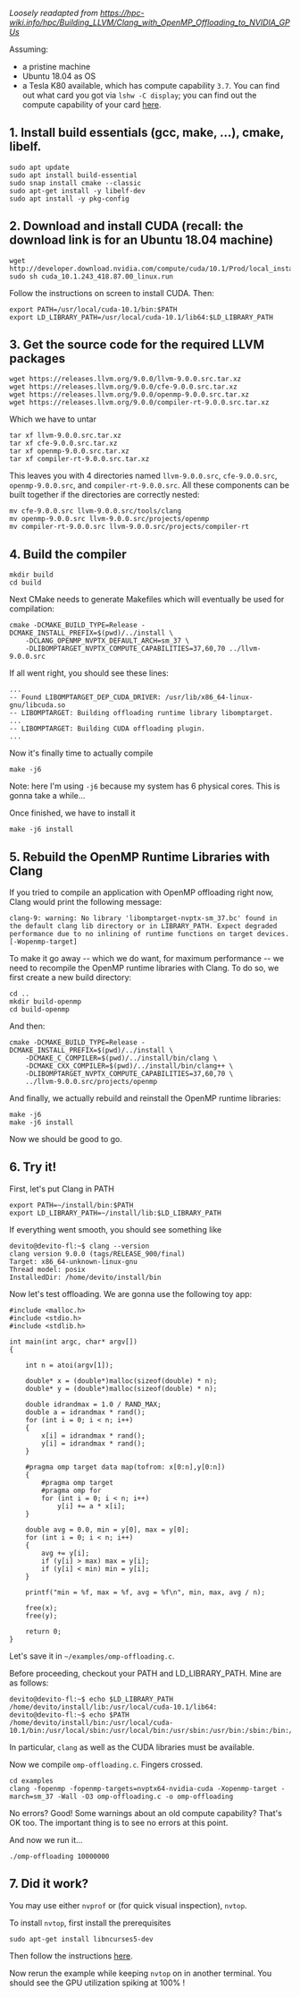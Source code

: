 _Loosely readapted from https://hpc-wiki.info/hpc/Building_LLVM/Clang_with_OpenMP_Offloading_to_NVIDIA_GPUs_

Assuming:

* a pristine machine
* Ubuntu 18.04 as OS
* a Tesla K80 available, which has compute capability `3.7`. You can find out what card you got via `lshw -C display`; you can find out the compute capability of your card [here](https://en.wikipedia.org/wiki/CUDA#GPUs_supported).

## 1. Install build essentials (gcc, make, ...), cmake, libelf.

```
sudo apt update
sudo apt install build-essential
sudo snap install cmake --classic
sudo apt-get install -y libelf-dev
sudo apt install -y pkg-config
```

## 2. Download and install CUDA (recall: the download link is for an Ubuntu 18.04 machine)

```
wget http://developer.download.nvidia.com/compute/cuda/10.1/Prod/local_installers/cuda_10.1.243_418.87.00_linux.run
sudo sh cuda_10.1.243_418.87.00_linux.run
```

Follow the instructions on screen to install CUDA. Then:

```
export PATH=/usr/local/cuda-10.1/bin:$PATH
export LD_LIBRARY_PATH=/usr/local/cuda-10.1/lib64:$LD_LIBRARY_PATH
```

## 3. Get the source code for the required LLVM packages

```
wget https://releases.llvm.org/9.0.0/llvm-9.0.0.src.tar.xz
wget https://releases.llvm.org/9.0.0/cfe-9.0.0.src.tar.xz
wget https://releases.llvm.org/9.0.0/openmp-9.0.0.src.tar.xz
wget https://releases.llvm.org/9.0.0/compiler-rt-9.0.0.src.tar.xz
```

Which we have to untar

```
tar xf llvm-9.0.0.src.tar.xz
tar xf cfe-9.0.0.src.tar.xz
tar xf openmp-9.0.0.src.tar.xz
tar xf compiler-rt-9.0.0.src.tar.xz
```

This leaves you with 4 directories named `llvm-9.0.0.src`, `cfe-9.0.0.src`, `openmp-9.0.0.src`, and `compiler-rt-9.0.0.src`. All these components can be built together if the directories are correctly nested:

```
mv cfe-9.0.0.src llvm-9.0.0.src/tools/clang
mv openmp-9.0.0.src llvm-9.0.0.src/projects/openmp
mv compiler-rt-9.0.0.src llvm-9.0.0.src/projects/compiler-rt
```

## 4. Build the compiler

```
mkdir build
cd build
```

Next CMake needs to generate Makefiles which will eventually be used for compilation:

```
cmake -DCMAKE_BUILD_TYPE=Release -DCMAKE_INSTALL_PREFIX=$(pwd)/../install \
	-DCLANG_OPENMP_NVPTX_DEFAULT_ARCH=sm_37 \
	-DLIBOMPTARGET_NVPTX_COMPUTE_CAPABILITIES=37,60,70 ../llvm-9.0.0.src
```

If all went right, you should see these lines:

```
...
-- Found LIBOMPTARGET_DEP_CUDA_DRIVER: /usr/lib/x86_64-linux-gnu/libcuda.so
-- LIBOMPTARGET: Building offloading runtime library libomptarget.
...
-- LIBOMPTARGET: Building CUDA offloading plugin.
...
```

Now it's finally time to actually compile

```
make -j6
```

Note: here I'm using `-j6` because my system has 6 physical cores.
This is gonna take a while...

Once finished, we have to install it

```
make -j6 install
```

## 5. Rebuild the OpenMP Runtime Libraries with Clang

If you tried to compile an application with OpenMP offloading right now, Clang would print the following message:

```
clang-9: warning: No library 'libomptarget-nvptx-sm_37.bc' found in the default clang lib directory or in LIBRARY_PATH. Expect degraded performance due to no inlining of runtime functions on target devices. [-Wopenmp-target]
```

To make it go away -- which we do want, for maximum performance -- we need to recompile the OpenMP runtime libraries with Clang. To do so, we first create a new build directory:

```
cd ..
mkdir build-openmp
cd build-openmp
```

And then:

```
cmake -DCMAKE_BUILD_TYPE=Release -DCMAKE_INSTALL_PREFIX=$(pwd)/../install \
	-DCMAKE_C_COMPILER=$(pwd)/../install/bin/clang \
	-DCMAKE_CXX_COMPILER=$(pwd)/../install/bin/clang++ \
	-DLIBOMPTARGET_NVPTX_COMPUTE_CAPABILITIES=37,60,70 \
	../llvm-9.0.0.src/projects/openmp
```

And finally, we actually rebuild and reinstall the OpenMP runtime libraries:

```
make -j6
make -j6 install
```

Now we should be good to go.

## 6. Try it!

First, let's put Clang in PATH

```
export PATH=~/install/bin:$PATH
export LD_LIBRARY_PATH=~/install/lib:$LD_LIBRARY_PATH
```

If everything went smooth, you should see something like

```
devito@devito-fl:~$ clang --version
clang version 9.0.0 (tags/RELEASE_900/final)
Target: x86_64-unknown-linux-gnu
Thread model: posix
InstalledDir: /home/devito/install/bin
```

Now let's test offloading. We are gonna use the following toy app:

```
#include <malloc.h>
#include <stdio.h>
#include <stdlib.h>
 
int main(int argc, char* argv[])
{
     
    int n = atoi(argv[1]);
     
    double* x = (double*)malloc(sizeof(double) * n);
    double* y = (double*)malloc(sizeof(double) * n);
 
    double idrandmax = 1.0 / RAND_MAX;
    double a = idrandmax * rand();
    for (int i = 0; i < n; i++)
    {
        x[i] = idrandmax * rand();
        y[i] = idrandmax * rand();
    }
 
    #pragma omp target data map(tofrom: x[0:n],y[0:n])
    {
        #pragma omp target
        #pragma omp for
        for (int i = 0; i < n; i++)
            y[i] += a * x[i];
    }
     
    double avg = 0.0, min = y[0], max = y[0];
    for (int i = 0; i < n; i++)
    {
        avg += y[i];
        if (y[i] > max) max = y[i];
        if (y[i] < min) min = y[i];
    }
     
    printf("min = %f, max = %f, avg = %f\n", min, max, avg / n);
     
    free(x);
    free(y);
 
    return 0;
}
```

Let's save it in `~/examples/omp-offloading.c`.

Before proceeding, checkout your PATH and LD_LIBRARY_PATH. Mine are as follows:

```
devito@devito-fl:~$ echo $LD_LIBRARY_PATH
/home/devito/install/lib:/usr/local/cuda-10.1/lib64:
devito@devito-fl:~$ echo $PATH
/home/devito/install/bin:/usr/local/cuda-10.1/bin:/usr/local/sbin:/usr/local/bin:/usr/sbin:/usr/bin:/sbin:/bin:/usr/games:/usr/local/games:/snap/bin
```

In particular, `clang` as well as the CUDA libraries must be available.

Now we compile `omp-offloading.c`. Fingers crossed.

```
cd examples
clang -fopenmp -fopenmp-targets=nvptx64-nvidia-cuda -Xopenmp-target -march=sm_37 -Wall -O3 omp-offloading.c -o omp-offloading
``` 

No errors? Good! Some warnings about an old compute capability? That's OK too. The important thing is to see no errors at this point.

And now we run it...

```
./omp-offloading 10000000
```

## 7. Did it work?

You may use either `nvprof` or (for quick visual inspection), `nvtop`. 

To install `nvtop`, first install the prerequisites

```
sudo apt-get install libncurses5-dev
```

Then follow the instructions [here](https://github.com/Syllo/nvtop#nvtop-build).

Now rerun the example while keeping `nvtop` on in another terminal. You should see the GPU utilization spiking at 100% !